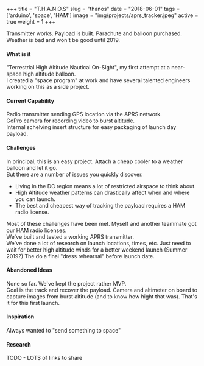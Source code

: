 +++
title = "T.H.A.N.O.S"
slug = "thanos"
date = "2018-06-01"
tags = ['arduino', 'space', 'HAM']
image = "img/projects/aprs_tracker.jpeg"
active = true 
weight = 1
+++

Transmitter works. Payload is built. Parachute and balloon purchased. Weather is bad and won't be good until 2019.
<!--more-->

#### What is it
"Terrestrial High Altitude Nautical On-Sight", my first attempt at a near-space high altitude 
balloon.  
I created a "space program" at work and have several talented engineers working on this as a side project.

#### Current Capability
Radio transmitter sending GPS location via the APRS network.  
GoPro camera for recording video to burst altitude.  
Internal schelving insert structure for easy packaging of launch day payload.

#### Challenges
In principal, this is an easy project. Attach a cheap cooler to a weather balloon and let it go.  
But there are a number of issues you quickly discover.  
- Living in the DC region means a lot of restricted airspace to think about.
- High Altitude weather patterns can drastically affect when and where you can launch.
- The best and cheapest way of tracking the payload requires a HAM radio license.

Most of these challenges have been met. Myself and another teammate got our HAM radio licenses.  
We've built and tested a working APRS transmitter.  
We've done a lot of research on launch locations, times, etc.
Just need to wait for better high altitude winds for a better weekend launch (Summer 2019?)
The do a final "dress rehearsal" before launch date.

#### Abandoned Ideas
None so far. We've kept the project rather MVP.  
Goal is the track and recover the payload. Camera and altimeter on board to capture images from 
burst altitude (and to know how hight that was).
That's it for this first launch.

#### Inspiration
Always wanted to "send something to space"

#### Research
TODO - LOTS of links to share
